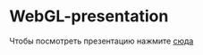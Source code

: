 # WebGL-presentation
Чтобы посмотреть презентацию нажмите [сюда](https://rawgit.com/meta1-heart/WebGL-presentation/master/index.html)
